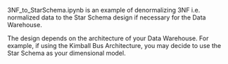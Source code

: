 
3NF_to_StarSchema.ipynb is an example of denormalizing 3NF i.e. normalized data to the Star Schema design if necessary for the Data Warehouse.

The design depends on the architecture of your Data Warehouse. For example, if using the Kimball Bus Architecture, you may decide to use the Star Schema as your dimensional model.
